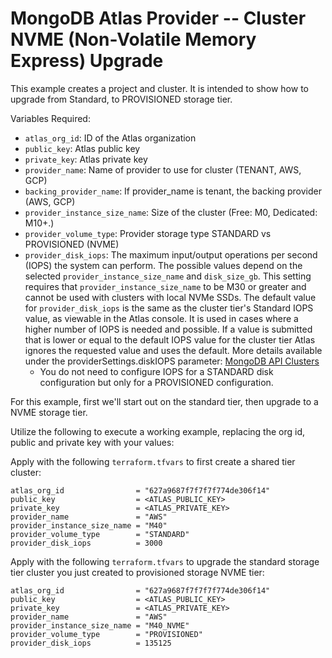 # MongoDB Atlas Provider -- Cluster NVME (Non-Volatile Memory Express) Upgrade

This example creates a project and cluster. It is intended to show how to upgrade from Standard, to PROVISIONED storage tier.

Variables Required:
- `atlas_org_id`: ID of the Atlas organization
- `public_key`: Atlas public key
- `private_key`: Atlas  private key
- `provider_name`: Name of provider to use for cluster (TENANT, AWS, GCP)
- `backing_provider_name`: If provider_name is tenant, the backing provider (AWS, GCP)
- `provider_instance_size_name`: Size of the cluster (Free: M0, Dedicated: M10+.)
- `provider_volume_type`: Provider storage type STANDARD vs PROVISIONED (NVME)
- `provider_disk_iops`: The maximum input/output operations per second (IOPS) the system can perform. The possible values depend on the selected `provider_instance_size_name` and `disk_size_gb`.  This setting requires that `provider_instance_size_name` to be M30 or greater and cannot be used with clusters with local NVMe SSDs.  The default value for `provider_disk_iops` is the same as the cluster tier's Standard IOPS value, as viewable in the Atlas console.  It is used in cases where a higher number of IOPS is needed and possible.  If a value is submitted that is lower or equal to the default IOPS value for the cluster tier Atlas ignores the requested value and uses the default.  More details available under the providerSettings.diskIOPS parameter: [MongoDB API Clusters](https://docs.atlas.mongodb.com/reference/api/clusters-create-one/)
  * You do not need to configure IOPS for a STANDARD disk configuration but only for a PROVISIONED configuration.

For this example, first we'll start out on the standard tier, then upgrade to a NVME storage tier.


Utilize the following to execute a working example, replacing the org id, public and private key with your values:

Apply with the following `terraform.tfvars` to first create a shared tier cluster:
```
atlas_org_id                = "627a9687f7f7f7f774de306f14"
public_key                  = <ATLAS_PUBLIC_KEY>
private_key                 = <ATLAS_PRIVATE_KEY>
provider_name               = "AWS"
provider_instance_size_name = "M40"
provider_volume_type        = "STANDARD"
provider_disk_iops          = 3000
```

Apply with the following `terraform.tfvars` to upgrade the standard storage tier cluster you just created to provisioned storage NVME tier:
```
atlas_org_id                = "627a9687f7f7f7f774de306f14"
public_key                  = <ATLAS_PUBLIC_KEY>
private_key                 = <ATLAS_PRIVATE_KEY>
provider_name               = "AWS"
provider_instance_size_name = "M40_NVME"
provider_volume_type        = "PROVISIONED"
provider_disk_iops          = 135125
```
